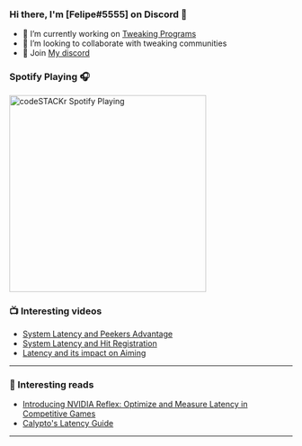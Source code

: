### Hi there, I'm [Felipe#5555] on Discord 👋

- 🔭 I’m currently working on [Tweaking Programs](https://github.com/Felipetweaks/FelipeTool)
- 👯 I’m looking to collaborate with tweaking communities
- 💬 Join [My discord](https://discord.gg/F6WBqRHqgs)

### Spotify Playing 🎧
[<img src="https://now-playing-codestackr.vercel.app/api/spotify-playing" alt="codeSTACKr Spotify Playing" width="350" />](https://open.spotify.com/user/12123532196)


### 📺 Interesting videos

<!-- YOUTUBE:START -->
- [System Latency and Peekers Advantage](https://youtu.be/kJDvi1kcvAI)
- [System Latency and Hit Registration](https://youtu.be/kLie-FdDhSA)
- [Latency and its impact on Aiming](https://youtu.be/9Erp-s5noGk)
<!-- YOUTUBE:END -->
---

### 📕 Interesting reads

<!-- BLOG-POST-LIST:START -->
- [Introducing NVIDIA Reflex: Optimize and Measure Latency in Competitive Games](https://www.nvidia.com/en-us/geforce/news/reflex-low-latency-platform/)
- [Calypto's Latency Guide](https://docs.google.com/document/d/1c2-lUJq74wuYK1WrA_bIvgb89dUN0sj8-hO3vqmrau4/edit)
<!-- BLOG-POST-LIST:END -->
---
